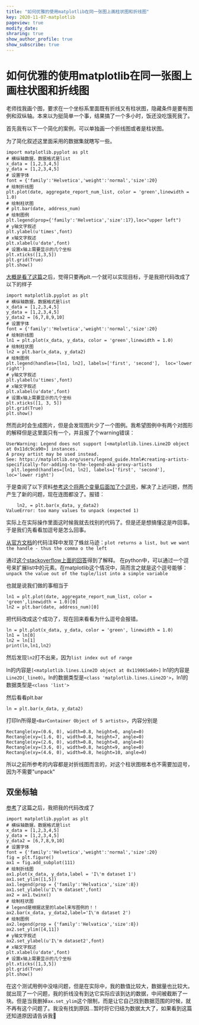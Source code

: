 ```yaml
---
title: "如何优雅的使用matplotlib在同一张图上画柱状图和折线图"
key: 2020-11-07-matplotlib
pageview: true
modify_date: 
shraring: true
show_author_profile: true
show_subscribe: true
---
```



# 如何优雅的使用matplotlib在同一张图上画柱状图和折线图

老师找我画个图，要求在一个坐标系里面既有折线又有柱状图，隐藏条件是要有图例和双纵轴。本来以为挺简单一个事，结果搞了一个多小时，饭还没吃饿死我了。

首先我有以下一个简化的案例，可以单独画一个折线图或者是柱状图。

为了简化叙述这里面采用的数据集就瞎写一些。

```
import matplotlib.pyplot as plt
# 横纵轴数据，数据格式是list
x_data = [1,2,3,4,5]
y_data = [1,2,3,4,5]
# 设置字体
font = {'family':'Helvetica','weight':'normal','size':20}
# 绘制折线图
plt.plot(date, aggregate_report_num_list, color = 'green',linewidth = 1.0)
# 绘制柱状图
# plt.bar(date, address_num)
# 绘制图例
plt.legend(prop={'family':'Helvetica','size':17},loc="upper left")
# y轴文字叙述
plt.ylabel(u'times',font)
# x轴文字叙述
plt.xlabel(u'date',font)
# 设置x轴上需要显示的几个坐标
plt.xticks([1,3,5])
plt.grid(True)
plt.show()
```
[大概是看了这篇](https://www.cnblogs.com/lone5wolf/p/10870200.html)之后，觉得只要再plt.一个就可以实现目标，于是我把代码改成了以下的样子

```
import matplotlib.pyplot as plt
# 横纵轴数据，数据格式是list
x_data = [1,2,3,4,5]
y_data = [1,2,3,4,5]
y_data2 = [6,7,8,9,10]
# 设置字体
font = {'family':'Helvetica','weight':'normal','size':20}
# 绘制折线图
ln1 = plt.plot(x_data, y_data, color = 'green',linewidth = 1.0)
# 绘制柱状图
ln2 = plt.bar(x_data, y_data2)
# 绘制图例
plt.legend(handles=[ln1, ln2], labels=['first', 'second'],  loc='lower right')
# y轴文字叙述
plt.ylabel(u'times',font)
# x轴文字叙述
plt.xlabel(u'date',font)
# 设置x轴上需要显示的几个坐标
plt.xticks([1, 3, 5])
plt.grid(True)
plt.show()
```
然而此时会生成图片，但是会发现图片少了一个图例。我希望图例中有两个对图形的解释但是这里面只有一个，并且报了个warning错误：

```
UserWarning: Legend does not support [<matplotlib.lines.Line2D object at 0x11dc9ca90>] instances.
A proxy artist may be used instead.
See: https://matplotlib.org/users/legend_guide.html#creating-artists-specifically-for-adding-to-the-legend-aka-proxy-artists
  plt.legend(handles=[ln1, ln2], labels=['first', 'second'],  loc='lower right')
```

于是查阅了以下资料[参考这个将两个变量后面加了个逗号](https://blog.csdn.net/qq_38139159/article/details/90607981)，解决了上述问题，然而产生了新的问题，现在连图都没了。报错：

```
    ln2, = plt.bar(x_data, y_data2)
ValueError: too many values to unpack (expected 1)
```
实际上在实际操作里面这时候我就去找别的代码了。但是还是想搞懂这是咋回事。于是我们先看看加逗号是怎么回事。

[从官方文档](https://matplotlib.org/3.1.1/gallery/text_labels_and_annotations/legend_demo.html)的代码注释中发现了蛛丝马迹：`plot returns a list, but we want the handle - thus the comma o the left`

通过[这个stackoverflow上面的回答](https://stackoverflow.com/questions/16742765/matplotlib-2d-line-line-plot-comma-meaning)得到了解释。
在python中，可以通过一个逗号来扩展list中的元素。在matplotlib这个情况中，简而言之就是这个逗号能够：`unpack the value out of the tuple/list into a simple variable`

也就是说我们做的事相当于

```
ln1 = plt.plot(date, aggregate_report_num_list, color = 'green',linewidth = 1.0)[0]
ln2 = plt.bar(date, address_num)[0]
```

把代码改成这个成功了，现在回来看看为什么逗号会报错。

```
ln = plt.plot(x_data, y_data, color = 'green', linewidth = 1.0)
ln1 = ln[0]
ln2 = ln[1]
print(ln,ln1,ln2)
```

然后发现`ln2`打不出来，因为`list index out of range`

ln的内容是`[<matplotlib.lines.Line2D object at 0x119065a60>]` ln1的内容是`Line2D(_line0)`。ln的数据类型是`<class 'matplotlib.lines.Line2D'>`，ln1的数据类型是`<class 'list'>`

然后看看plt.bar

```
ln = plt.bar(x_data, y_data2)
```
打印ln所得是`<BarContainer Object of 5 artists>`，内容分别是

```
Rectangle(xy=(0.6, 0), width=0.8, height=6, angle=0)
Rectangle(xy=(1.6, 0), width=0.8, height=7, angle=0)
Rectangle(xy=(2.6, 0), width=0.8, height=8, angle=0)
Rectangle(xy=(3.6, 0), width=0.8, height=9, angle=0)
Rectangle(xy=(4.6, 0), width=0.8, height=10, angle=0)

```
所以之前所参考的内容都是对折线图而言的，对这个柱状图根本也不需要加逗号，因为不需要"unpack"



## 双坐标轴

[参考](https://blog.csdn.net/Leige_Smart/article/details/79583470?utm_source=blogxgwz6)了这篇之后，我把我的代码改成了

```
import matplotlib.pyplot as plt
# 横纵轴数据，数据格式是list
x_data = [1,2,3,4,5]
y_data = [1,2,3,4,5]
y_data2 = [6,7,8,9,10]
# 设置字体
font = {'family':'Helvetica','weight':'normal','size':20}
fig = plt.figure()
ax1 = fig.add_subplot(111)
# 绘制折线图
ax1.plot(x_data, y_data,label = 'I\'m dataset 1')
ax1.set_ylim([1,5])
ax1.legend(prop = {'family':'Helvatica','size':8})
ax1.set_ylabel(u'I\'m dataset',font)
ax2 = ax1.twinx()
# 绘制柱状图
# legend是根据这里的label来写图例的！！
ax2.bar(x_data, y_data2,label='I\'m dataset 2')
# 绘制图例
ax2.legend(prop = {'family':'Helvatica','size':8})
ax2.set_ylim([4,11])
# y轴文字叙述
ax2.set_ylabel(u'I\'m dataset2',font)
# x轴文字叙述
plt.xlabel(u'date',font)
# 设置x轴上需要显示的几个坐标
plt.xticks([1,3,5])
plt.grid(True)
plt.show()

```
在这个测试用例中没啥问题，但是在实际中，我的数值比较大，数据量也比较大。就出现了一个问题，我的折线没有到达它实际应该到达的数据，中间被截断了一块。但是当我删掉`ax.set_ylim`这个限制，而是让它自己找到数据范围的时候，就不再有这个问题了。我没有找到原因...暂时将它归结为数据太大了，如果看到这篇还知道原因请告诉我🥺